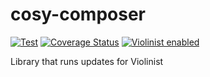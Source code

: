 # cosy-composer

[![Test](https://github.com/eiriksm/cosy-composer/actions/workflows/test.yml/badge.svg)](https://github.com/eiriksm/cosy-composer/actions/workflows/test.yml)
[![Coverage Status](https://coveralls.io/repos/github/eiriksm/cosy-composer/badge.svg?branch=main)](https://coveralls.io/github/eiriksm/cosy-composer?branch=main)
[![Violinist enabled](https://img.shields.io/badge/violinist-enabled-brightgreen.svg)](https://violinist.io)

Library that runs updates for Violinist
